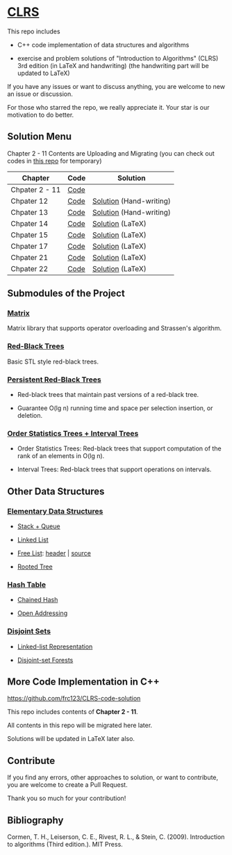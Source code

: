 # [CLRS](https://github.com/frc123/CLRS)

This repo includes 

- C++ code implementation of data structures and algorithms

- exercise and problem solutions of "Introduction to Algorithms" (CLRS) 3rd edition 
(in LaTeX and handwriting)
(the handwriting part will be updated to LaTeX)

If you have any issues or want to discuss anything,
you are welcome to new an issue or discussion.

For those who starred the repo, we really appreciate it.
Your star is our motivation to do better.

## Solution Menu

Chapter 2 - 11 Contents are Uploading and Migrating
(you can check out codes in [this repo](https://github.com/frc123/CLRS-code-solution) for temporary)

| Chapter | Code | Solution |
| --- | --- | --- |
| Chpater 2 - 11 | [Code](https://github.com/frc123/CLRS-code-solution) | |
| Chpater 12 | [Code](https://github.com/frc123/CLRS/tree/master/ch12/code) |[Solution](https://github.com/frc123/CLRS/tree/master/ch12/solution) (Hand-writing)
| Chpater 13 | [Code](https://github.com/frc123/CLRS/tree/master/ch13/code) | [Solution](https://github.com/frc123/CLRS/tree/master/ch13/solution) (Hand-writing)
| Chpater 14 | [Code](https://github.com/frc123/CLRS/tree/master/ch14/code) | [Solution](https://github.com/frc123/CLRS/blob/master/ch14/solution/ch14.pdf) (LaTeX)
| Chpater 15 | [Code](https://github.com/frc123/CLRS/tree/master/ch15/code) | [Solution](https://github.com/frc123/CLRS/blob/master/ch15/solution/ch15.pdf) (LaTeX)
| Chpater 17 | [Code](https://github.com/frc123/CLRS/tree/master/ch17/code) | [Solution](https://github.com/frc123/CLRS/blob/master/ch17/solution/ch17.pdf) (LaTeX)
| Chpater 21 | [Code](https://github.com/frc123/CLRS/tree/master/ch21/code) | [Solution](https://github.com/frc123/CLRS/blob/master/ch21/solution/ch21.pdf) (LaTeX)
| Chpater 22 | [Code](https://github.com/frc123/CLRS/tree/master/ch22/code) | [Solution](https://github.com/frc123/CLRS/blob/master/ch22/solution/ch22.pdf) (LaTeX)

## Submodules of the Project

### [Matrix](https://github.com/frc123/matrix)

Matrix library that supports operator overloading and Strassen's algorithm.

### [Red-Black Trees](https://github.com/frc123/red-black-tree)

Basic STL style red-black trees.

### [Persistent Red-Black Trees](https://github.com/frc123/persistent-red-black-tree)

- Red-black trees
that maintain past versions of a red-black tree.

- Guarantee O(lg n) running time and space
per selection insertion, or deletion.

### [Order Statistics Trees + Interval Trees](https://github.com/frc123/augment-red-black-tree)

- Order Statistics Trees: Red-black trees
that support computation of the rank of an elements in O(lg n).

- Interval Trees: Red-black trees
that support operations on intervals.

## Other Data Structures

### [Elementary Data Structures](https://github.com/frc123/CLRS-code-solution/tree/master/src/ch10)

- [Stack + Queue](https://github.com/frc123/CLRS-code-solution/blob/master/src/ch10/stack_queue.h)

- [Linked List](https://github.com/frc123/CLRS-code-solution/blob/master/src/ch10/linked_list.h)

- [Free List](https://github.com/frc123/CLRS-code-solution/blob/master/src/ch10/pointer_object.cpp): 
[header](https://github.com/frc123/CLRS-code-solution/blob/master/src/ch10/pointer_object.h)
|
[source](https://github.com/frc123/CLRS-code-solution/blob/master/src/ch10/pointer_object.cpp)

- [Rooted Tree](https://github.com/frc123/CLRS-code-solution/blob/master/src/ch10/rooted_tree.h)

### [Hash Table](https://github.com/frc123/CLRS-code-solution/tree/master/src/ch11)

- [Chained Hash](https://github.com/frc123/CLRS-code-solution/blob/master/src/ch11/chained_hash.hpp)

- [Open Addressing](https://github.com/frc123/CLRS-code-solution/blob/master/src/ch11/open_addressing.hpp)

### [Disjoint Sets](https://github.com/frc123/CLRS/tree/master/ch21/code)

- [Linked-list Representation](https://github.com/frc123/CLRS/tree/master/ch21/code/list_representation_of_disjoint_sets.cpp)

- [Disjoint-set Forests](https://github.com/frc123/CLRS/tree/master/ch21/code/disjoint_set_forests.cpp)

## More Code Implementation in C++

https://github.com/frc123/CLRS-code-solution

This repo includes contents of **Chapter 2 - 11**.

All contents in this repo will be migrated here later.

Solutions will be updated in LaTeX later also.

## Contribute

If you find any errors, other approaches to solution, 
or want to contribute,
you are welcome to create a Pull Request.

Thank you so much for your contribution!

## Bibliography

Cormen, T. H., Leiserson, C. E., Rivest, R. L., & Stein, C. (2009). Introduction to algorithms  (Third edition.). MIT Press.
